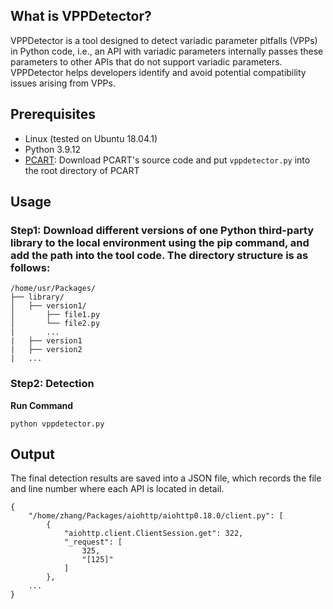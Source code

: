 ## What is VPPDetector?
VPPDetector is a tool designed to detect variadic parameter pitfalls (VPPs) in Python code, i.e., an API with variadic parameters internally passes these parameters to other APIs that do not support variadic parameters. VPPDetector helps developers identify and avoid potential compatibility issues arising from VPPs.

## Prerequisites
- Linux (tested on Ubuntu 18.04.1)
- Python 3.9.12
- [PCART](https://github.com/PCART-tools/PCART): Download PCART's source code and put ```vppdetector.py``` into the root directory of PCART

## Usage
### Step1: Download different versions of one Python third-party library to the local environment using the pip command, and add the path into the tool code. The directory structure is as follows:
```
/home/usr/Packages/
├── library/
│   ├── version1/
│       ├── file1.py
│       └── file2.py
|       ...
|	├── version1
|   ├── version2
|   ...
```

### Step2: Detection
**Run Command**
```shell
python vppdetector.py
```

## Output
The final detection results are saved into a JSON file, which records the file and line number where each API is located in detail.

```
{
    "/home/zhang/Packages/aiohttp/aiohttp0.18.0/client.py": [
        {
            "aiohttp.client.ClientSession.get": 322,
            "_request": [
                325,
                "[125]"
            ]
        },
    ...
}
```
